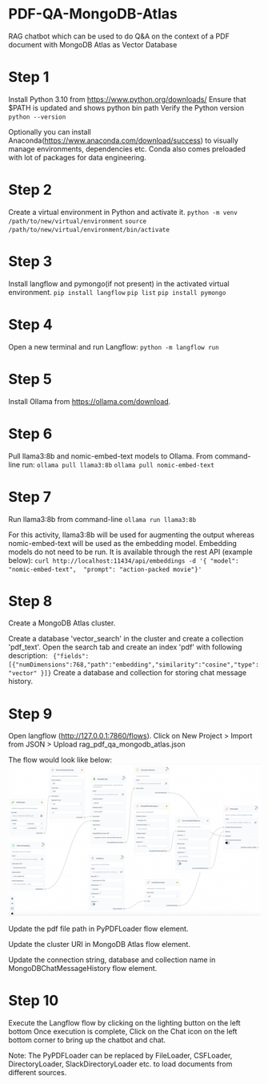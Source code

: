 # PDF-QA-MongoDB-Atlas
RAG chatbot which can be used to do Q&amp;A on the context of a PDF document with MongoDB Atlas as Vector Database

# Step 1

Install Python 3.10 from https://www.python.org/downloads/
Ensure that $PATH is updated and shows python bin path
Verify the Python version
`python --version`

Optionally you can install Anaconda(https://www.anaconda.com/download/success) to visually manage environments, dependencies etc. Conda also comes preloaded with lot of packages for data engineering.

# Step 2

Create a virtual environment in Python and activate it.
`python -m venv /path/to/new/virtual/environment`
`source /path/to/new/virtual/environment/bin/activate`


# Step 3

Install langflow and pymongo(if not present) in the activated virtual environment.
`pip install langflow`
`pip list`
`pip install pymongo`

# Step 4

Open a new terminal and run Langflow:
`python -m langflow run`

# Step 5

Install Ollama from https://ollama.com/download.

# Step 6

Pull llama3:8b and nomic-embed-text models to Ollama. From command-line run:
`ollama pull llama3:8b`
`ollama pull nomic-embed-text`

# Step 7

Run llama3:8b from command-line
`ollama run llama3:8b`

For this activity, llama3:8b will be used for augmenting the output whereas nomic-embed-text will be used as the embedding model. Embedding models do not need to be run. It is available through the rest API (example below):
`curl http://localhost:11434/api/embeddings -d '{ "model": "nomic-embed-text",  "prompt": "action-packed movie"}'`

# Step 8

Create a MongoDB Atlas cluster.

Create a database 'vector_search' in the cluster and create a collection 'pdf_text'.
Open the search tab and create an index 'pdf' with following description: 
` {"fields":[{"numDimensions":768,"path":"embedding","similarity":"cosine","type": "vector" }]}`
Create a database and collection for storing chat message history.

# Step 9

Open langflow (http://127.0.0.1:7860/flows).
Click on New Project > Import from JSON > Upload rag_pdf_qa_mongodb_atlas.json

The flow would look like below:
![alt text](https://github.com/aravindar37/PDF-QA-MongoDB-Atlas/blob/main/langflow.png?raw=true)

Update the pdf file path in PyPDFLoader flow element.

Update the cluster URI in MongoDB Atlas flow element.

Update the connection string, database and collection name in MongoDBChatMessageHistory flow element.

# Step 10

Execute the Langflow flow by clicking on the lighting button on the left bottom
Once execution is complete, Click on the Chat icon on the left bottom corner to bring up the chatbot and chat.

Note: The PyPDFLoader can be replaced by FileLoader, CSFLoader, DirectoryLoader, SlackDirectoryLoader etc. to load documents from different sources.
